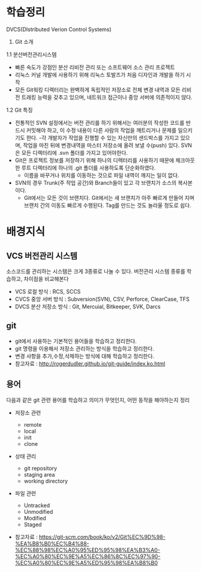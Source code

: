 # 학습정리

DVCS(DIstributed Verion Control Systems)

1. Git 소개

1.1 분산버전관리시스템
- 빠른 속도가 강점인 분산 리비전 관리 또는 소프트웨어 소스 관리 프로젝트
- 리눅스 커널 개발에 사용하기 위해 리눅스 토발즈가 처음 디자인과 개발을 하기 시작
- 모든 Git워킹 디렉터리는 완벽하게 독립적인 저장소로 전체 변경 내역과 모든 리비전 트래킹 능력을 갖추고 있으며, 네트워크 접근이나 중앙 서버에 의존적이지 않다.

1.2 Git 특징
- 전통적인 SVN 설정에서는 버전 관리를 하기 위해서는 여러분의 작성한 코드를 반드시 커밋해야 하고, 이 수정 내용이 다른 사람의 작업을 깨트리거나 문제를 일으키기도 한다.
    -각 개발자가 작업을 진행할 수 있는 자신만의 샌드박스를 가지고 있으며, 작업을 마친 뒤에 변경내역을 마스터 저장소에 올려 보낼 수(push) 있다.
SVN은 모든 디렉터리에 .svn 폴더를 가지고 있어야한다.
- Git은 프로젝트 정보를 저장하기 위해 하나의 디렉터리를 사용하기 때문에 체크아웃 한 루트 디렉터리에 하나의 .git 폴더를 사용하도록 단순화하였다.
    - 이름을 바꾸거나 위치를 이동하는 것으로 파일 내역이 깨지는 일이 없다.
- SVN의 경우 Trunk(주 작업 공간)와 Branch들이 있고 각 브랜치가 소스의 복사본이다.
    - Git에서는 모든 것이 브랜치다. Git에서는 새 브랜치가 아주 빠르게 만들어 지며 브랜치 간의 이동도 빠르게 수행된다. Tag를 만드는 것도 놀라울 정도로 쉽다.

<!-- http://wiki.gurubee.net/pages/viewpage.action?pageId=26739657 -->

# 배경지식

## VCS 버전관리 시스템

소스코드를 관리하는 시스템은 크게 3종류로 나눌 수 있다.
버전관리 시스템 종류를 학습하고, 차이점을 비교해본다

* VCS 로컬 방식 : RCS, SCCS
* CVCS 중앙 서버 방식 : Subversion(SVN), CSV, Perforce, ClearCase, TFS
* DVCS 분산 저장소 방식 : Git, Mercuial, Bitkeeper, SVK, Darcs

## git

- git에서 사용하는 기본적인 용어들을 학습하고 정리한다.
- git 명령을 이용해서 저장소 관리하는 방식을 학습하고 정리한다.
- 변경 사항을 추가,수정,삭제하는 방식에 대해 학습하고 정리한다.
- 참고자료 : http://rogerdudler.github.io/git-guide/index.ko.html

## 용어
다음과 같은 git 관련 용어를 학습하고 의미가 무엇인지, 어떤 동작을 해야하는지 정리

- 저장소 관련
    - remote
    - local
    - init
    - clone

- 상태 관리
    - git repository
    - staging area
    - working directory

- 파일 관련
    - Untracked
    - Unmodified
    - Modified
    - Staged

- 참고자료 : https://git-scm.com/book/ko/v2/Git%EC%9D%98-%EA%B8%B0%EC%B4%88-%EC%88%98%EC%A0%95%ED%95%98%EA%B3%A0-%EC%A0%80%EC%9E%A5%EC%86%8C%EC%97%90-%EC%A0%80%EC%9E%A5%ED%95%98%EA%B8%B0
